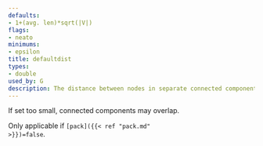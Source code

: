 ```yaml
---
defaults:
- 1+(avg. len)*sqrt(|V|)
flags:
- neato
minimums:
- epsilon
title: defaultdist
types:
- double
used_by: G
description: The distance between nodes in separate connected components
---
```

If set too small, connected components may overlap.

Only applicable if <code>[pack]({{< ref "pack.md" >}})=false</code>.
